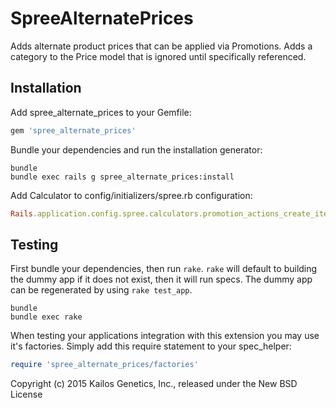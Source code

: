 SpreeAlternatePrices
====================

Adds alternate product prices that can be applied via Promotions.  Adds a category to the Price model that is ignored until specifically referenced.

Installation
------------

Add spree_alternate_prices to your Gemfile:

```ruby
gem 'spree_alternate_prices'
```

Bundle your dependencies and run the installation generator:

```shell
bundle
bundle exec rails g spree_alternate_prices:install
```

Add Calculator to config/initializers/spree.rb configuration:

```ruby
Rails.application.config.spree.calculators.promotion_actions_create_item_adjustments << Spree::Calculator::AlternatePriceCalculator
```

Testing
-------

First bundle your dependencies, then run `rake`. `rake` will default to building the dummy app if it does not exist, then it will run specs. The dummy app can be regenerated by using `rake test_app`.

```shell
bundle
bundle exec rake
```

When testing your applications integration with this extension you may use it's factories.
Simply add this require statement to your spec_helper:

```ruby
require 'spree_alternate_prices/factories'
```

Copyright (c) 2015 Kailos Genetics, Inc., released under the New BSD License
